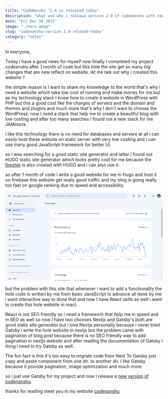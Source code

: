 ```yaml
---
title: "CodeNanshu ^2.0 is released today"
description: "what and why i release version 2.0 of codenanshu with new stack complete story"
date: "Fri Dec 10 2021"
image: "./hero.webp"
slug: "codenanshu-version-2.0-relesed-today"
category: "notes"
---
```


hi everyone,

Today I have a good news for myself now finally I completed my project codeanshu after 1 month of code but this time the site get so many big changes that are new reflect on website. let me talk out why i created this website ?

the simple reason is I want to share my knowledge to the world that's why i need a website which take low cost of running and make money for me but as my technology stack I know how to create a website in WordPress with PHP but this a good cost like the charges of servers and the domain and themes and plugins and much more that's why I don't want to choose the WordPress. now I need a stack that help me to create a beautiful blog with low costing and after too many searches I found out a new stack for me JAMstack.

i like this technology there is no need for databases and servers at all i can easily host these website on static server with very low costing and i can use many good JavaScript framework for better UI.

so i was searching for a good static site generator and latter i found out HUGO static site generator which looks pretty cool for me because the [fireship](https://fireship.io) is also created with HUGO and i can also use it.

so after 1 month of code i write a good website for me in Hugo and host it on firebase this website get really good traffic and my blog is going really too fast on google ranking due to speed and accessibility.

![Screenshot (43).png](./hero.png)

but the problem with this site that whenever i want to add a functionality the hole code is written by me from basic JavaScript to advance all done by me i want interactive way to done that and now I have React skills as well i want to create this hole website in react.

React is not SEO friendly so i need a framework that help me in speed and in SEO as well so now I have two chooses Nextjs and Gatsby's both are good static site generator but i love Nextjs personally because i never tried Gatsby i write the hole website in nextjs but the problem came with pagination of blog post because there is no SEO friendly way to add pagination in nextjs website and after reading the documentation of Gatsby i thing i need to try Gatsby as well..

The fun fact is this it's too easy to migrate code from Next To Gatsby just copy and paste component from one dir. to another dir. I like Gatsby because it provide pagination, image optimization and much more.

so i just use Gatsby for my project and now I release a [new version of codenanshu](https://github.com/aianshume/codenanshu).

thanks for reading meet you in my website [codenanshu](https://codenanshu.netlify.app)
